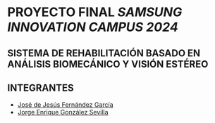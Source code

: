 # PROYECTO FINAL *SAMSUNG INNOVATION CAMPUS 2024*
## SISTEMA DE REHABILITACIÓN BASADO EN ANÁLISIS BIOMECÁNICO Y VISIÓN ESTÉREO

## INTEGRANTES
- [José de Jesús Fernández García](www.linkedin.com/in/josedejesusfernandez)
- [Jorge Enrique González Sevilla](linkedin.com/in/jorge-enrique-gonzalez-sevilla-b26b31167)